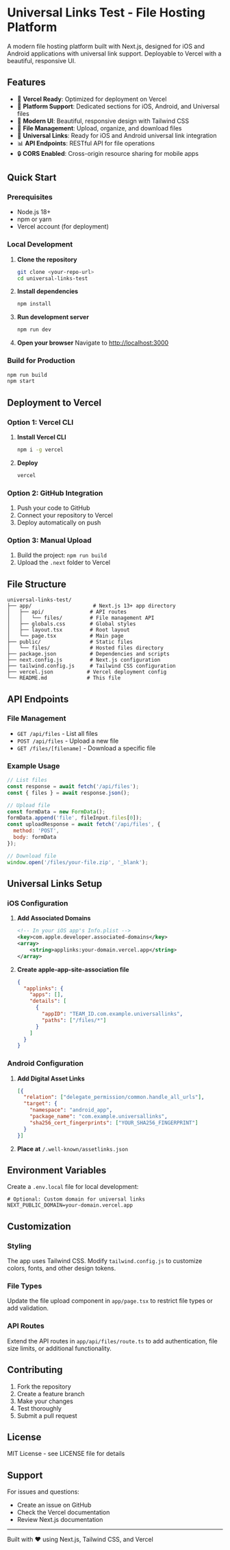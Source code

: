 # Universal Links Test - File Hosting Platform

A modern file hosting platform built with Next.js, designed for iOS and Android applications with universal link support. Deployable to Vercel with a beautiful, responsive UI.

## Features

- 🚀 **Vercel Ready**: Optimized for deployment on Vercel
- 📱 **Platform Support**: Dedicated sections for iOS, Android, and Universal files
- 🎨 **Modern UI**: Beautiful, responsive design with Tailwind CSS
- 📁 **File Management**: Upload, organize, and download files
- 🔗 **Universal Links**: Ready for iOS and Android universal link integration
- 📊 **API Endpoints**: RESTful API for file operations
- 🔒 **CORS Enabled**: Cross-origin resource sharing for mobile apps

## Quick Start

### Prerequisites

- Node.js 18+ 
- npm or yarn
- Vercel account (for deployment)

### Local Development

1. **Clone the repository**
   ```bash
   git clone <your-repo-url>
   cd universal-links-test
   ```

2. **Install dependencies**
   ```bash
   npm install
   ```

3. **Run development server**
   ```bash
   npm run dev
   ```

4. **Open your browser**
   Navigate to [http://localhost:3000](http://localhost:3000)

### Build for Production

```bash
npm run build
npm start
```

## Deployment to Vercel

### Option 1: Vercel CLI

1. **Install Vercel CLI**
   ```bash
   npm i -g vercel
   ```

2. **Deploy**
   ```bash
   vercel
   ```

### Option 2: GitHub Integration

1. Push your code to GitHub
2. Connect your repository to Vercel
3. Deploy automatically on push

### Option 3: Manual Upload

1. Build the project: `npm run build`
2. Upload the `.next` folder to Vercel

## File Structure

```
universal-links-test/
├── app/                    # Next.js 13+ app directory
│   ├── api/               # API routes
│   │   └── files/         # File management API
│   ├── globals.css        # Global styles
│   ├── layout.tsx         # Root layout
│   └── page.tsx           # Main page
├── public/                # Static files
│   └── files/             # Hosted files directory
├── package.json           # Dependencies and scripts
├── next.config.js         # Next.js configuration
├── tailwind.config.js     # Tailwind CSS configuration
├── vercel.json           # Vercel deployment config
└── README.md             # This file
```

## API Endpoints

### File Management

- `GET /api/files` - List all files
- `POST /api/files` - Upload a new file
- `GET /files/[filename]` - Download a specific file

### Example Usage

```javascript
// List files
const response = await fetch('/api/files');
const { files } = await response.json();

// Upload file
const formData = new FormData();
formData.append('file', fileInput.files[0]);
const uploadResponse = await fetch('/api/files', {
  method: 'POST',
  body: formData
});

// Download file
window.open('/files/your-file.zip', '_blank');
```

## Universal Links Setup

### iOS Configuration

1. **Add Associated Domains**
   ```xml
   <!-- In your iOS app's Info.plist -->
   <key>com.apple.developer.associated-domains</key>
   <array>
       <string>applinks:your-domain.vercel.app</string>
   </array>
   ```

2. **Create apple-app-site-association file**
   ```json
   {
     "applinks": {
       "apps": [],
       "details": [
         {
           "appID": "TEAM_ID.com.example.universallinks",
           "paths": ["/files/*"]
         }
       ]
     }
   }
   ```

### Android Configuration

1. **Add Digital Asset Links**
   ```json
   [{
     "relation": ["delegate_permission/common.handle_all_urls"],
     "target": {
       "namespace": "android_app",
       "package_name": "com.example.universallinks",
       "sha256_cert_fingerprints": ["YOUR_SHA256_FINGERPRINT"]
     }
   }]
   ```

2. **Place at** `/.well-known/assetlinks.json`

## Environment Variables

Create a `.env.local` file for local development:

```env
# Optional: Custom domain for universal links
NEXT_PUBLIC_DOMAIN=your-domain.vercel.app
```

## Customization

### Styling

The app uses Tailwind CSS. Modify `tailwind.config.js` to customize colors, fonts, and other design tokens.

### File Types

Update the file upload component in `app/page.tsx` to restrict file types or add validation.

### API Routes

Extend the API routes in `app/api/files/route.ts` to add authentication, file size limits, or additional functionality.

## Contributing

1. Fork the repository
2. Create a feature branch
3. Make your changes
4. Test thoroughly
5. Submit a pull request

## License

MIT License - see LICENSE file for details

## Support

For issues and questions:
- Create an issue on GitHub
- Check the Vercel documentation
- Review Next.js documentation

---

Built with ❤️ using Next.js, Tailwind CSS, and Vercel
